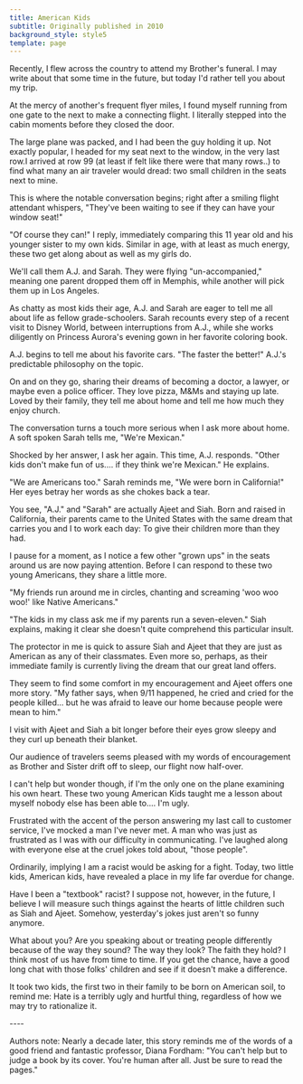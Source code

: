 ```yaml
---
title: American Kids
subtitle: Originally published in 2010
background_style: style5
template: page
---
```

Recently, I flew across the country to attend my Brother's funeral. I may write about that some time in the future, but today I'd rather tell you about my trip.

At the mercy of another's frequent flyer miles, I found myself running from one gate to the next to make a connecting flight. I literally stepped into the cabin moments before they closed the door.

The large plane was packed, and I had been the guy holding it up. Not exactly popular, I headed for my seat next to the window, in the very last row.I arrived at row 99 (at least if felt like there were that many rows..) to find what many an air traveler would dread: two small children in the seats next to mine.

This is where the notable conversation begins; right after a smiling flight attendant whispers, "They've been waiting to see if they can have your window seat!"

"Of course they can!" I reply, immediately comparing this 11 year old and his younger sister to my own kids. Similar in age, with at least as much energy, these two get along about as well as my girls do.

We'll call them A.J. and Sarah. They were flying "un-accompanied," meaning one parent dropped them off in Memphis, while another will pick them up in Los Angeles.

As chatty as most kids their age, A.J. and Sarah are eager to tell me all about life as fellow grade-schoolers. Sarah recounts every step of a recent visit to Disney World, between interruptions from A.J., while she works diligently on Princess Aurora's evening gown in her favorite coloring book.

A.J. begins to tell me about his favorite cars. "The faster the better!" A.J.'s predictable philosophy on the topic.

On and on they go, sharing their dreams of becoming a doctor, a lawyer, or maybe even a police officer. They love pizza, M&Ms and staying up late. Loved by their family, they tell me about home and tell me how much they enjoy church.

The conversation turns a touch more serious when I ask more about home. A soft spoken Sarah tells me, "We're Mexican."

Shocked by her answer, I ask her again. This time, A.J. responds. "Other kids don't make fun of us.... if they think we're Mexican." He explains.

"We are Americans too." Sarah reminds me, "We were born in California!" Her eyes betray her words as she chokes back a tear.

You see, "A.J." and "Sarah" are actually Ajeet and Siah. Born and raised in California, their parents came to the United States with the same dream that carries you and I to work each day: To give their children more than they had.

I pause for a moment, as I notice a few other "grown ups" in the seats around us are now paying attention. Before I can respond to these two young Americans, they share a little more.

"My friends run around me in circles, chanting and screaming 'woo woo woo!' like Native Americans."

"The kids in my class ask me if my parents run a seven-eleven." Siah explains, making it clear she doesn't quite comprehend this particular insult.

The protector in me is quick to assure Siah and Ajeet that they are just as American as any of their classmates. Even more so, perhaps, as their immediate family is currently living the dream that our great land offers.

They seem to find some comfort in my encouragement and Ajeet offers one more story. "My father says, when 9/11 happened, he cried and cried for the people killed... but he was afraid to leave our home because people were mean to him."

I visit with Ajeet and Siah a bit longer before their eyes grow sleepy and they curl up beneath their blanket.

Our audience of travelers seems pleased with my words of encouragement as Brother and Sister drift off to sleep, our flight now half-over.

I can't help but wonder though, if I'm the only one on the plane examining his own heart. These two young American Kids taught me a lesson about myself nobody else has been able to.... I'm ugly.

Frustrated with the accent of the person answering my last call to customer service, I've mocked a man I've never met. A man who was just as frustrated as I was with our difficulty in communicating. I've laughed along with everyone else at the cruel jokes told about, "those people".

Ordinarily, implying I am a racist would be asking for a fight. Today, two little kids, American kids, have revealed a place in my life far overdue for change. 

Have I been a "textbook" racist? I suppose not, however, in the future, I believe I will measure such things against the hearts of little children such as Siah and Ajeet. Somehow, yesterday's jokes just aren't so funny anymore.

What about you? Are you speaking about or treating people differently because of the way they sound? The way they look? The faith they hold? I think most of us have from time to time. If you get the chance, have a good long chat with those folks' children and see if it doesn't make a difference.

It took two kids, the first two in their family to be born on American soil, to remind me: Hate is a terribly ugly and hurtful thing, regardless of how we may try to rationalize it.

\----

Authors note:  Nearly a decade later, this story reminds me of the words of a good friend and fantastic professor, Diana Fordham: "You can't help but to judge a book by its cover.  You're human after all.  Just be sure to read the pages."
